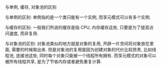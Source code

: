 与单例, 缓存, 对象池的区别

与单例的区别:
单例指的是一个类只能有一个实例, 而享元模式可以有多个实例.

与缓存的区别:
一般我们所说的缓存是指 CPU, 内存缓存这些, 只要是为了提高访问速度, 而非复用.

与对象池的区别:
对象池类似的地方就是对象的复用, 开辟一片空间将对象放在里面, 需要的时候取出来. 但是对象池的复用是因为创建对象的代价比较昂贵, 比如线程池, 连接池这些, 同时每个对象只能被一个线程所有拥有. 而享元模式的对象可以被所有线程共享, 是为了节省内存或者避免重复计算.